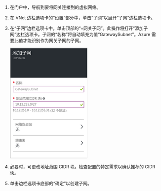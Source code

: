 1. 在门户中，导航到要将网关连接到的虚拟网络。

2. 在 VNet 边栏选项卡的“设置”部分中，单击“子网”以展开“子网”边栏选项卡。

3. 在“子网”边栏选项卡中，单击顶部的“+网关子网”。此操作将打开“添加子网”边栏选项卡。子网的“名称”将自动填充为值“GatewaySubnet”。Azure 需要此值才能识别作为网关子网的子网。

	![添加网关子网](./media/vpn-gateway-add-gwsubnet-rm-portal-include/addgwsubnet250.png)

4. 必要时，可更改地址范围 CIDR 块。检查配置的特定需求以确认推荐的 CIDR 快。

5. 单击边栏选项卡底部的“确定”以创建子网。

<!---HONumber=AcomDC_0921_2016-->